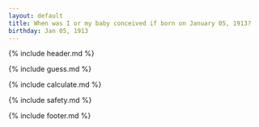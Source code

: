 ```yaml
---
layout: default
title: When was I or my baby conceived if born on January 05, 1913?
birthday: Jan 05, 1913
---
```


{% include header.md %}

{% include guess.md %}

{% include calculate.md %}

{% include safety.md %}

{% include footer.md %}



